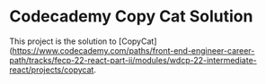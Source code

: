 # Codecademy Copy Cat Solution

This project is the solution to  [CopyCat](https://www.codecademy.com/paths/front-end-engineer-career-path/tracks/fecp-22-react-part-ii/modules/wdcp-22-intermediate-react/projects/copycat.

